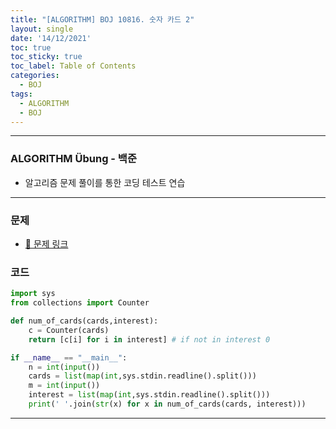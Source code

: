 ```yaml
---
title: "[ALGORITHM] BOJ 10816. 숫자 카드 2"
layout: single
date: '14/12/2021'
toc: true
toc_sticky: true
toc_label: Table of Contents
categories:
  - BOJ
tags:
  - ALGORITHM
  - BOJ
---
```


---
### ALGORITHM Übung - 백준
* 알고리즘 문제 풀이를 통한 코딩 테스트 연습

---

### 문제
* [🔗 문제 링크](https://www.acmicpc.net/problem/10816)

### 코드
```python
import sys
from collections import Counter

def num_of_cards(cards,interest):
    c = Counter(cards)
    return [c[i] for i in interest] # if not in interest 0

if __name__ == "__main__":
    n = int(input())
    cards = list(map(int,sys.stdin.readline().split()))
    m = int(input())
    interest = list(map(int,sys.stdin.readline().split()))
    print(' '.join(str(x) for x in num_of_cards(cards, interest)))
```

---